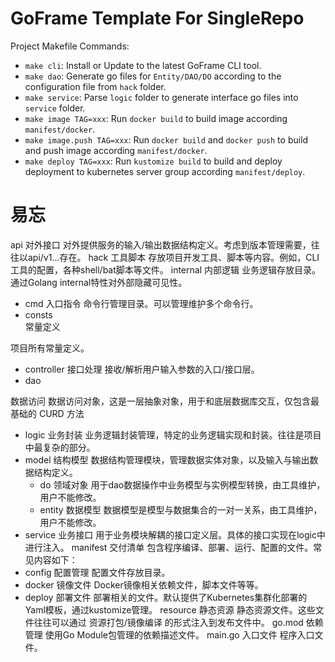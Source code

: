 # GoFrame Template For SingleRepo

Project Makefile Commands: 
- `make cli`: Install or Update to the latest GoFrame CLI tool.
- `make dao`: Generate go files for `Entity/DAO/DO` according to the configuration file from `hack` folder.
- `make service`: Parse `logic` folder to generate interface go files into `service` folder.
- `make image TAG=xxx`: Run `docker build` to build image according `manifest/docker`.
- `make image.push TAG=xxx`: Run `docker build` and `docker push` to build and push image according `manifest/docker`.
- `make deploy TAG=xxx`: Run `kustomize build` to build and deploy deployment to kubernetes server group according `manifest/deploy`.

# 易忘
api	对外接口	对外提供服务的输入/输出数据结构定义。考虑到版本管理需要，往往以api/v1...存在。
hack	工具脚本	存放项目开发工具、脚本等内容。例如，CLI工具的配置，各种shell/bat脚本等文件。
internal	内部逻辑	业务逻辑存放目录。通过Golang internal特性对外部隐藏可见性。
  - cmd	入口指令	命令行管理目录。可以管理维护多个命令行。
  - consts	
常量定义

项目所有常量定义。

  - controller	接口处理	接收/解析用户输入参数的入口/接口层。
  - dao

数据访问	数据访问对象，这是一层抽象对象，用于和底层数据库交互，仅包含最基础的 CURD 方法
  - logic	业务封装	业务逻辑封装管理，特定的业务逻辑实现和封装。往往是项目中最复杂的部分。
  - model	结构模型	数据结构管理模块，管理数据实体对象，以及输入与输出数据结构定义。
    - do	领域对象	用于dao数据操作中业务模型与实例模型转换，由工具维护，用户不能修改。
    - entity	数据模型	数据模型是模型与数据集合的一对一关系，由工具维护，用户不能修改。
  - service	业务接口	用于业务模块解耦的接口定义层。具体的接口实现在logic中进行注入。
manifest	交付清单	包含程序编译、部署、运行、配置的文件。常见内容如下：
  - config	配置管理	配置文件存放目录。
  - docker	镜像文件	Docker镜像相关依赖文件，脚本文件等等。
  - deploy	部署文件	部署相关的文件。默认提供了Kubernetes集群化部署的Yaml模板，通过kustomize管理。
resource	静态资源	静态资源文件。这些文件往往可以通过 资源打包/镜像编译 的形式注入到发布文件中。
go.mod	依赖管理	使用Go Module包管理的依赖描述文件。
main.go	入口文件	程序入口文件。